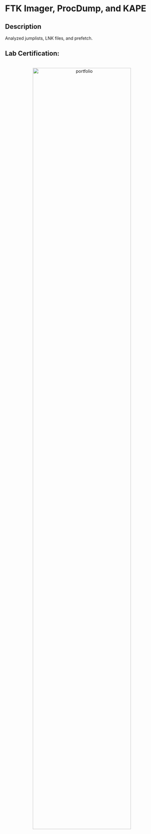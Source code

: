 <h1>FTK Imager, ProcDump, and KAPE</h1>

<h2>Description</h2>
Analyzed jumplists, LNK files, and prefetch.
<br />

<h2>Lab Certification:</h2>

<p align="center">
<br/>
<img src="" height="80%" width="80%" alt="portfolio"/>
<br />


<!--
 ```diff
- text in red
+ text in green
! text in orange
# text in gray
@@ text in purple (and bold)@@
```
--!>
